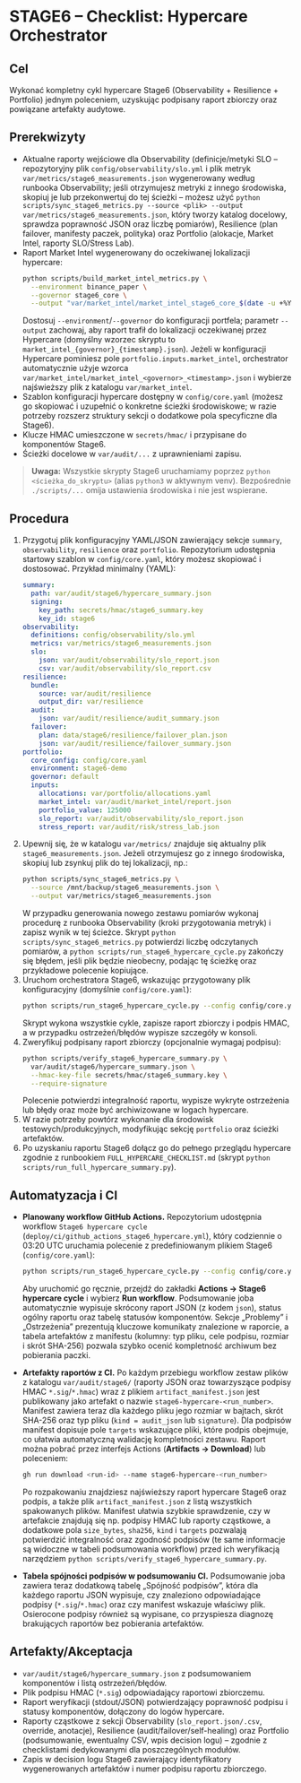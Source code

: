 # STAGE6 – Checklist: Hypercare Orchestrator

## Cel
Wykonać kompletny cykl hypercare Stage6 (Observability + Resilience + Portfolio)
jednym poleceniem, uzyskując podpisany raport zbiorczy oraz powiązane
artefakty audytowe.

## Prerekwizyty
- Aktualne raporty wejściowe dla Observability (definicje/metyki SLO –
  repozytoryjny plik `config/observability/slo.yml` i plik metryk
  `var/metrics/stage6_measurements.json` wygenerowany według runbooka
  Observability; jeśli otrzymujesz metryki z innego środowiska, skopiuj je
  lub przekonwertuj do tej ścieżki – możesz użyć
  `python scripts/sync_stage6_metrics.py --source <plik> --output var/metrics/stage6_measurements.json`,
  który tworzy katalog docelowy, sprawdza poprawność JSON oraz liczbę
  pomiarów), Resilience (plan
  failover, manifesty paczek, polityka) oraz Portfolio
  (alokacje, Market Intel, raporty SLO/Stress Lab).
- Raport Market Intel wygenerowany do oczekiwanej lokalizacji hypercare:
  ```bash
  python scripts/build_market_intel_metrics.py \
    --environment binance_paper \
    --governor stage6_core \
    --output "var/market_intel/market_intel_stage6_core_$(date -u +%Y%m%dT%H%M%SZ).json"
  ```
  Dostosuj `--environment`/`--governor` do konfiguracji portfela; parametr
  `--output` zachowaj, aby raport trafił do lokalizacji oczekiwanej przez
  Hypercare (domyślny wzorzec skryptu to `market_intel_{governor}_{timestamp}.json`).
  Jeżeli w konfiguracji Hypercare pominiesz pole `portfolio.inputs.market_intel`,
  orchestrator automatycznie użyje wzorca `var/market_intel/market_intel_<governor>_<timestamp>.json`
  i wybierze najświeższy plik z katalogu `var/market_intel`.
- Szablon konfiguracji hypercare dostępny w `config/core.yaml`
  (możesz go skopiować i uzupełnić o konkretne ścieżki środowiskowe; w razie
  potrzeby rozszerz struktury sekcji o dodatkowe pola specyficzne dla Stage6).
- Klucze HMAC umieszczone w `secrets/hmac/` i przypisane do komponentów Stage6.
- Ścieżki docelowe w `var/audit/...` z uprawnieniami zapisu.

> **Uwaga:** Wszystkie skrypty Stage6 uruchamiamy poprzez `python <ścieżka_do_skryptu>` (alias `python3` w aktywnym venv). Bezpośrednie `./scripts/...` omija ustawienia środowiska i nie jest wspierane.

## Procedura
1. Przygotuj plik konfiguracyjny YAML/JSON zawierający sekcje `summary`,
   `observability`, `resilience` oraz `portfolio`. Repozytorium udostępnia
   startowy szablon w `config/core.yaml`, który możesz skopiować i dostosować.
   Przykład minimalny (YAML):
   ```yaml
   summary:
     path: var/audit/stage6/hypercare_summary.json
     signing:
       key_path: secrets/hmac/stage6_summary.key
       key_id: stage6
   observability:
     definitions: config/observability/slo.yml
     metrics: var/metrics/stage6_measurements.json
     slo:
       json: var/audit/observability/slo_report.json
       csv: var/audit/observability/slo_report.csv
   resilience:
     bundle:
       source: var/audit/resilience
       output_dir: var/resilience
     audit:
       json: var/audit/resilience/audit_summary.json
     failover:
       plan: data/stage6/resilience/failover_plan.json
       json: var/audit/resilience/failover_summary.json
   portfolio:
     core_config: config/core.yaml
     environment: stage6-demo
     governor: default
     inputs:
       allocations: var/portfolio/allocations.yaml
       market_intel: var/audit/market_intel/report.json
       portfolio_value: 125000
       slo_report: var/audit/observability/slo_report.json
       stress_report: var/audit/risk/stress_lab.json
   ```
2. Upewnij się, że w katalogu `var/metrics/` znajduje się aktualny plik
   `stage6_measurements.json`. Jeżeli otrzymujesz go z innego środowiska,
   skopiuj lub zsynkuj plik do tej lokalizacji, np.:
   ```bash
   python scripts/sync_stage6_metrics.py \
     --source /mnt/backup/stage6_measurements.json \
     --output var/metrics/stage6_measurements.json
   ```
   W przypadku generowania nowego zestawu pomiarów wykonaj procedurę z
   runbooka Observability (kroki przygotowania metryk) i zapisz wynik w tej
   ścieżce. Skrypt `python scripts/sync_stage6_metrics.py` potwierdzi liczbę
   odczytanych pomiarów, a `python scripts/run_stage6_hypercare_cycle.py`
   zakończy się błędem, jeśli plik będzie nieobecny, podając tę ścieżkę oraz
   przykładowe polecenie kopiujące.
3. Uruchom orchestratora Stage6, wskazując przygotowany plik konfiguracyjny
   (domyślnie `config/core.yaml`):
   ```bash
   python scripts/run_stage6_hypercare_cycle.py --config config/core.yaml
   ```
   Skrypt wykona wszystkie cykle, zapisze raport zbiorczy i podpis HMAC, a w
   przypadku ostrzeżeń/błędów wypisze szczegóły w konsoli.
4. Zweryfikuj podpisany raport zbiorczy (opcjonalnie wymagaj podpisu):
   ```bash
   python scripts/verify_stage6_hypercare_summary.py \
     var/audit/stage6/hypercare_summary.json \
     --hmac-key-file secrets/hmac/stage6_summary.key \
     --require-signature
   ```
   Polecenie potwierdzi integralność raportu, wypisze wykryte ostrzeżenia lub
   błędy oraz może być archiwizowane w logach hypercare.
5. W razie potrzeby powtórz wykonanie dla środowisk testowych/produkcyjnych,
   modyfikując sekcję `portfolio` oraz ścieżki artefaktów.
6. Po uzyskaniu raportu Stage6 dołącz go do pełnego przeglądu hypercare zgodnie
   z runbookiem `FULL_HYPERCARE_CHECKLIST.md` (skrypt
   `python scripts/run_full_hypercare_summary.py`).

## Automatyzacja i CI

- **Planowany workflow GitHub Actions.** Repozytorium udostępnia workflow
  `Stage6 hypercare cycle` (`deploy/ci/github_actions_stage6_hypercare.yml`),
  który codziennie o 03:20 UTC uruchamia polecenie z predefiniowanym plikiem
  Stage6 (`config/core.yaml`):

  ```bash
  python scripts/run_stage6_hypercare_cycle.py --config config/core.yaml
  ```

  Aby uruchomić go ręcznie, przejdź do zakładki **Actions → Stage6 hypercare
  cycle** i wybierz **Run workflow**. Podsumowanie joba automatycznie wypisuje
  skrócony raport JSON (z kodem `json`), status ogólny raportu oraz tabelę
  statusów komponentów. Sekcje „Problemy” i „Ostrzeżenia” prezentują kluczowe
  komunikaty znalezione w raporcie, a tabela artefaktów z manifestu (kolumny:
  typ pliku, cele podpisu, rozmiar i skrót SHA-256) pozwala szybko ocenić
  kompletność archiwum bez pobierania paczki.
- **Artefakty raportów z CI.** Po każdym przebiegu workflow zestaw plików z
  katalogu `var/audit/stage6/` (raporty JSON oraz towarzyszące podpisy HMAC
  `*.sig`/`*.hmac`) wraz z plikiem `artifact_manifest.json` jest publikowany
  jako artefakt o nazwie `stage6-hypercare-<run_number>`. Manifest zawiera
  teraz dla każdego pliku jego rozmiar w bajtach, skrót SHA-256 oraz typ pliku
  (`kind = audit_json` lub `signature`). Dla podpisów manifest dopisuje pole
  `targets` wskazujące pliki, które podpis obejmuje, co ułatwia automatyczną
  walidację kompletności zestawu. Raport można pobrać przez interfejs Actions
  (**Artifacts → Download**) lub poleceniem:

  ```bash
  gh run download <run-id> --name stage6-hypercare-<run_number>
  ```

  Po rozpakowaniu znajdziesz najświeższy raport hypercare Stage6 oraz podpis,
  a także plik `artifact_manifest.json` z listą wszystkich spakowanych plików.
  Manifest ułatwia szybkie sprawdzenie, czy w artefakcie znajdują się np.
  podpisy HMAC lub raporty cząstkowe, a dodatkowe pola `size_bytes`, `sha256`,
  `kind` i `targets` pozwalają potwierdzić integralność oraz zgodność podpisów
  (te same informacje są widoczne w tabeli podsumowania workflow) przed ich
  weryfikacją narzędziem
  `python scripts/verify_stage6_hypercare_summary.py`.

- **Tabela spójności podpisów w podsumowaniu CI.** Podsumowanie joba zawiera
  teraz dodatkową tabelę „Spójność podpisów”, która dla każdego raportu JSON
  wypisuje, czy znaleziono odpowiadające podpisy (`*.sig`/`*.hmac`) oraz czy
  manifest wskazuje właściwy plik. Osierocone podpisy również są wypisane, co
  przyspiesza diagnozę brakujących raportów bez pobierania artefaktów.

## Artefakty/Akceptacja
- `var/audit/stage6/hypercare_summary.json` z podsumowaniem komponentów i
  listą ostrzeżeń/błędów.
- Plik podpisu HMAC (`*.sig`) odpowiadający raportowi zbiorczemu.
- Raport weryfikacji (stdout/JSON) potwierdzający poprawność podpisu i statusy
  komponentów, dołączony do logów hypercare.
- Raporty cząstkowe z sekcji Observability (`slo_report.json/.csv`,
  override, anotacje), Resilience (audit/failover/self-healing) oraz Portfolio
  (podsumowanie, ewentualny CSV, wpis decision logu) – zgodnie z checklistami
  dedykowanymi dla poszczególnych modułów.
- Zapis w decision logu Stage6 zawierający identyfikatory wygenerowanych
  artefaktów i numer podpisu raportu zbiorczego.
